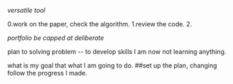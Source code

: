 
*versatile tool*


0.work on the paper, check the algorithm.
1.review the code.
2.

*portfolio*
*be capped at*
*deliberate*

plan to solving problem  -- to develop skills 
I am now not learning anything.


what is my goal
that what I am going to do.
##set up the plan, changing follow the progress I made.



